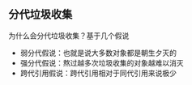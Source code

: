 ## 分代垃圾收集

为什么会分代垃圾收集？基于几个假说
- 弱分代假说：也就是说大多数对象都是朝生夕灭的
- 强分代假说：熬过越多次垃圾收集的对象越难以消灭
- 跨代引用假说：跨代引用相对于同代引用来说极少